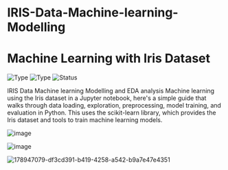 # IRIS-Data-Machine-learning-Modelling
# Machine Learning with Iris Dataset
![Type](https://img.shields.io/badge/Machine-Learning-red.svg) ![Type](https://img.shields.io/badge/Type-Supervised-yellow.svg)
![Status](https://img.shields.io/badge/Status-Completed-yellowgreen.svg)



IRIS Data Machine learning Modelling and EDA analysis
Machine learning using the Iris dataset in a Jupyter notebook, here's a simple guide that walks through data loading, exploration, preprocessing, model training, and evaluation in Python. This uses the scikit-learn library, which provides the Iris dataset and tools to train machine learning models.



![image](https://github.com/user-attachments/assets/1e711e71-d7d8-4b3d-8a3e-d64254200b40)

![image](https://github.com/user-attachments/assets/95b47ea2-111f-4123-83c5-5ab8bbe61677)

![178947079-df3cd391-b419-4258-a542-b9a7e47e4351](https://github.com/user-attachments/assets/cc47c2cb-1f2d-42f2-89a1-fee2e5202484)



